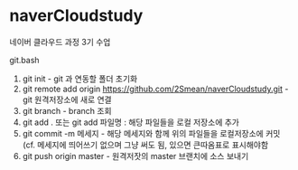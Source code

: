 # naverCloudstudy
네이버 클라우드 과정 3기 수업


git.bash

1. git init - git 과 연동할 폴더 초기화 
2. git remote add origin https://github.com/2Smean/naverCloudstudy.git - git 원격저장소에 새로 연결 
3. git branch - branch 조회
4. git add . 또는 git add 파일명 : 해당 파일들을 로컬 저장소에 추가
5. git commit -m 메세지 - 해당 메세지와 함께 위의 파일들을 로컬저장소에 커밋 (cf. 메세지에 띄어쓰기 없으며 그냥 써도 됨, 있으면 큰따옴표로 표시해야함
6. git push origin master - 원격저잣의 master 브랜치에 소스 보내기 
